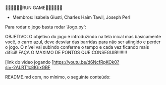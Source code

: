 🏃🏽‍♂️🏃🏽‍♀️RUN GAME🏃🏽‍♀️🏃🏽‍♂️

- Membros: Isabela Giusti, Charles Haim Tawil, Joseph Perl


Para rodar o jogo basta rodar 'Jogo.py':

OBJETIVO: O objetivo do jogo é introduzindo na tela inical mas basicamente você, o carro azul, deve desviar das barridas para não ser atingido e perder o jogo. O nível vai subindo conferme o tempo e cada vez ficando mais difícil! FAÇA O MÁXIMO DE PONTOS QUE CONSEGUIR!!!!!!!!


[link do video jogando ]https://youtu.be/d6NcfRpKOk0?si=-2ALRT1c8IGixGBF




README.md com, no mínimo, o seguinte conteúdo:


